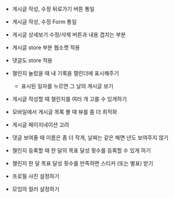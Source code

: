 - 게시글 작성, 수정 뒤로가기 버튼 통일
- 게시글 작성, 수정 Form 통일
- 게시글 상세보기 수정/삭제 버튼과 내용 겹치는 부분

- 게시글 store 부분 웹소켓 적용
- 댓글도 store 적용

- 챌린지 눌렀을 때 내 기록을 캘린더에 표시해주기

  - 표시된 일자를 누르면 그 날의 게시글 보기

- 게시글 작성할 때 챌린지를 여러 개 고를 수 있게하기
- 모바일에서 게시글 목록 볼 때 뷰를 좀 더 최적화
- 게시글 페이지네이션 고려
- 댓글 보여줄 때 이름은 좀 더 작게, 날짜는 같은 해면 년도 보여주지 않기

- 챌린지 등록할 때 한 달의 목표 달성 횟수를 등록할 수 있게 하기
- 챌린지 한 달 목표 달성 횟수를 만족하면 스티커 (또는 별표) 받기

- 프로필 사진 설정하기
- 모임의 컬러 설정하기
